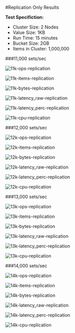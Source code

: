 #Replication Only Results

**Test Specifiction:**

* Cluster Size: 2 Nodes
* Value Size: 1KB
* Run Time: 15 minutes
* Bucket Size: 2GB
* Items in Cluster: 1,000,000

###11,000 sets/sec

![11k-ops-replication](images/replication_5_clients/11k_ops.png)

![11k-items-replication](images/replication_5_clients/11k_items.png)

![11k-bytes-replication](images/replication_5_clients/11k_bytes.png)

![11k-latency_raw-replication](images/replication_5_clients/11k_latency_raw.png)

![11k-latency_perc-replication](images/replication_5_clients/11k_latency_perc.png)

![11k-cpu-replication](images/replication_5_clients/11k_cpu.png)

###12,000 sets/sec

![12k-ops-replication](images/replication_5_clients/12k_ops.png)

![12k-items-replication](images/replication_5_clients/12k_items.png)

![12k-bytes-replication](images/replication_5_clients/12k_bytes.png)

![12k-latency_raw-replication](images/replication_5_clients/12k_latency_raw.png)

![12k-latency_perc-replication](images/replication_5_clients/12k_latency_perc.png)

![12k-cpu-replication](images/replication_5_clients/12k_cpu.png)

###13,000 sets/sec

![13k-ops-replication](images/replication_5_clients/13k_ops.png)

![13k-items-replication](images/replication_5_clients/13k_items.png)

![13k-bytes-replication](images/replication_5_clients/13k_bytes.png)

![13k-latency_raw-replication](images/replication_5_clients/13k_latency_raw.png)

![13k-latency_perc-replication](images/replication_5_clients/13k_latency_perc.png)

![13k-cpu-replication](images/replication_5_clients/13k_cpu.png)

###14,000 sets/sec

![14k-ops-replication](images/replication_5_clients/14k_ops.png)

![14k-items-replication](images/replication_5_clients/14k_items.png)

![14k-bytes-replication](images/replication_5_clients/14k_bytes.png)

![14k-latency_raw-replication](images/replication_5_clients/14k_latency_raw.png)

![14k-latency_perc-replication](images/replication_5_clients/14k_latency_perc.png)

![14k-cpu-replication](images/replication_5_clients/14k_cpu.png)
